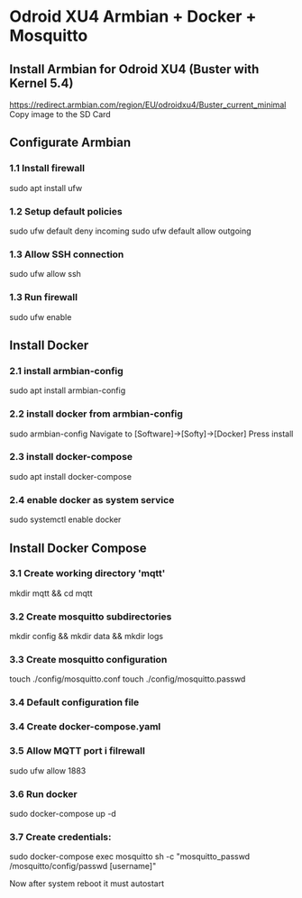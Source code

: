 # Odroid XU4 Armbian + Docker + Mosquitto

## Install Armbian for Odroid XU4 (Buster with Kernel 5.4)
https://redirect.armbian.com/region/EU/odroidxu4/Buster_current_minimal
Copy image to the SD Card

## Configurate Armbian
### 1.1 Install firewall
sudo apt install ufw

### 1.2 Setup default policies
sudo ufw default deny incoming
sudo ufw default allow outgoing

### 1.3 Allow SSH connection
sudo ufw allow ssh

### 1.3 Run firewall
sudo ufw enable

## Install Docker
### 2.1 install armbian-config
sudo apt install armbian-config

### 2.2 install docker from armbian-config
sudo armbian-config
Navigate to [Software]->[Softy]->[Docker]
Press install

### 2.3 install docker-compose
sudo apt install docker-compose

### 2.4 enable docker as system service
sudo systemctl enable docker

## Install Docker Compose

### 3.1 Create working directory 'mqtt'
mkdir mqtt && cd mqtt

### 3.2 Create mosquitto subdirectories
mkdir config && mkdir data && mkdir logs

### 3.3 Create mosquitto configuration
touch ./config/mosquitto.conf
touch ./config/mosquitto.passwd

### 3.4 Default configuration file 

### 3.4 Create docker-compose.yaml

### 3.5 Allow MQTT port i filrewall
sudo ufw allow 1883

### 3.6 Run docker
sudo docker-compose up -d

### 3.7 Create credentials:
sudo docker-compose exec mosquitto sh -c "mosquitto_passwd /mosquitto/config/passwd [username]"

Now after system reboot it must autostart

